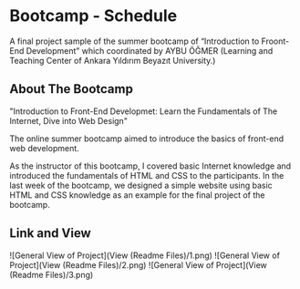 # Bootcamp - Schedule

A final project sample of the summer bootcamp of “Introduction to Froont-End Development” which coordinated by AYBU ÖĞMER (Learning and Teaching Center of Ankara Yıldırım Beyazıt University.)

## About The Bootcamp
"Introduction to Front-End Developmet: Learn the  Fundamentals of The Internet, Dive into Web Design"

The online summer bootcamp aimed to introduce the basics of front-end web development. 

As the instructor of this bootcamp, I covered basic Internet knowledge and introduced the fundamentals of HTML and CSS to the participants. 
In the last week of the bootcamp, we designed a simple website using basic HTML and CSS knowledge as an example for the final project of the bootcamp. 

## Link and View

![General View of Project](View (Readme Files)/1.png)
![General View of Project](View (Readme Files)/2.png)
![General View of Project](View (Readme Files)/3.png)
